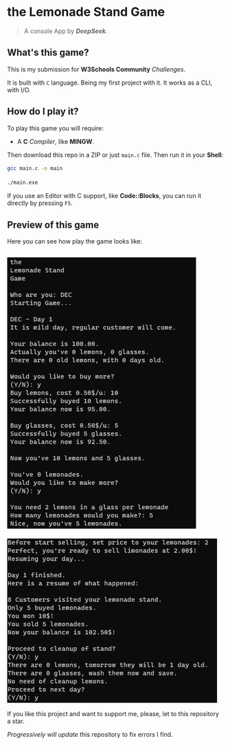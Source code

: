 # the Lemonade Stand Game
> A console App by ***DeepSeek***.

## What's this game?
This is my submission for **W3Schools Community** *Challenges*.

It is built with `C` language. Being my first project with it. It works as a CLI, with I/O.

## How do I play it?
To play this game you will require:
- A **C** *Compiler*, like **MINGW**.

Then download this repo in a ZIP or just `main.c` file.
Then run it in your **Shell**:
```sh
gcc main.c -o main

./main.exe
```
If you use an Editor with C support, like **Code::Blocks**, you can run it directly by pressing `F5`.

## Preview of this game
Here you can see how play the game looks like:

![First image of LSG](img/lsg1.png)
---
![Second image of LSG](img/lsg2.png)

If you like this project and want to support me, please, let to this repository a star.

*Progressively will update* this repository to fix errors I find.
